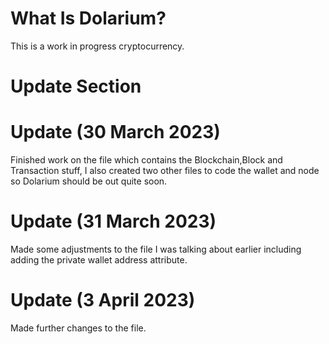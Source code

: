 # What Is Dolarium?
This is a work in progress cryptocurrency.
# Update Section
# Update (30 March 2023)
Finished work on the file which contains the Blockchain,Block and Transaction stuff, I also created two other files to code the wallet and node so Dolarium should be out quite soon.
# Update (31 March 2023)
Made some adjustments to the file I was talking about earlier including adding the private wallet address attribute.
# Update (3 April 2023)
Made further changes to the file.
